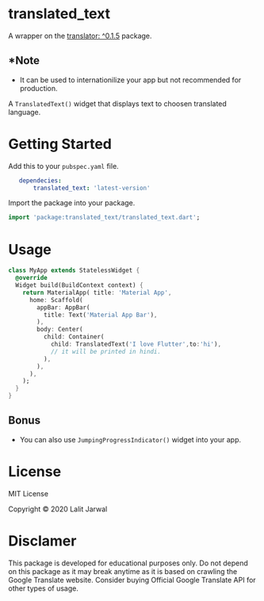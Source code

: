 # translated_text

A wrapper on the [translator: ^0.1.5](https://pub.dev/packages/translator) package.

## *Note 
- It can be used to internationilize your app but not recommended for production. 

A ```TranslatedText()``` widget that displays text to choosen translated language. 

# Getting Started

Add this to your ```pubspec.yaml``` file.
```yaml 
   dependecies:
       translated_text: 'latest-version'
```
Import the package into your package.
```dart
import 'package:translated_text/translated_text.dart';
```

# Usage 
```dart  
class MyApp extends StatelessWidget {
  @override
  Widget build(BuildContext context) {
    return MaterialApp( title: 'Material App',
      home: Scaffold(
        appBar: AppBar(
          title: Text('Material App Bar'),
        ),
        body: Center(
          child: Container(
            child: TranslatedText('I love Flutter',to:'hi'),
            // it will be printed in hindi.
          ),
        ),
      ),
    );
  }
}
```
## Bonus
- You can also use ```JumpingProgressIndicator()``` widget into your app.
# License
MIT License

Copyright © 2020 Lalit Jarwal

# Disclamer
This package is developed for educational purposes only. Do not depend on this package as it may break anytime as it is based on crawling the Google Translate website. Consider buying Official Google Translate API for other types of usage.
